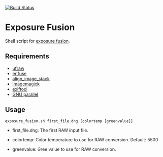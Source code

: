 [![Build Status](https://travis-ci.org/asalamon74/exposurefusion.svg?branch=master)](https://travis-ci.org/asalamon74/exposurefusion)

# Exposure Fusion

Shell script for [exposure fusion](https://photo.stackexchange.com/a/20897/507).

## Requirements

- [ufraw](http://ufraw.sourceforge.net/)
- [enfuse](https://wiki.panotools.org/Enfuse)
- [align_image_stack](https://wiki.panotools.org/Align_image_stack)
- [imagemagick](http://www.imagemagick.org)
- [exiftool](https://www.sno.phy.queensu.ca/~phil/exiftool/)
- [GNU parallel](https://www.gnu.org/software/parallel/)

## Usage

```
exposure_fusion.sh first_file.dng [colortemp [greenvalue]]
```

* first_file.dng: The first RAW input file.

* colortemp: Color temperature to use for RAW conversion. Default: 5500

* greenvalue: Gree value to use for RAW conversion.

